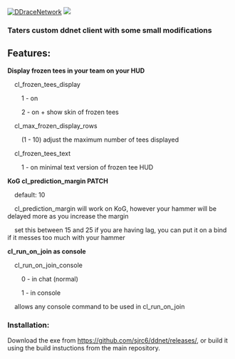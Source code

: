 [![DDraceNetwork](https://ddnet.tw/ddnet-small.png)](https://ddnet.tw) [![](https://github.com/ddnet/ddnet/workflows/Build/badge.svg)](https://github.com/ddnet/ddnet/actions?query=workflow%3ABuild+event%3Apush+branch%3Amaster)

### Taters custom ddnet client with some small modifications

## Features:
**Display frozen tees in your team on your HUD** 

&nbsp;&nbsp;&nbsp;&nbsp;cl_frozen_tees_display

&nbsp;&nbsp;&nbsp;&nbsp;&nbsp;&nbsp;&nbsp;&nbsp;1 - on

&nbsp;&nbsp;&nbsp;&nbsp;&nbsp;&nbsp;&nbsp;&nbsp;2 - on + show skin of frozen tees


&nbsp;&nbsp;&nbsp;&nbsp;cl_max_frozen_display_rows

&nbsp;&nbsp;&nbsp;&nbsp;&nbsp;&nbsp;&nbsp;&nbsp;(1 - 10) adjust the maximum number of tees displayed


&nbsp;&nbsp;&nbsp;&nbsp;cl_frozen_tees_text

&nbsp;&nbsp;&nbsp;&nbsp;&nbsp;&nbsp;&nbsp;&nbsp;1 - on minimal text version of frozen tee HUD


**KoG cl_prediction_margin PATCH**

&nbsp;&nbsp;&nbsp;&nbsp;default: 10

&nbsp;&nbsp;&nbsp;&nbsp;cl_prediction_margin will work on KoG, however your hammer will be delayed more as you increase the margin

&nbsp;&nbsp;&nbsp;&nbsp;set this between 15 and 25 if you are having lag, you can put it on a bind if it messes too much with your hammer


**cl_run_on_join as console**

&nbsp;&nbsp;&nbsp;&nbsp;cl_run_on_join_console

&nbsp;&nbsp;&nbsp;&nbsp;&nbsp;&nbsp;&nbsp;&nbsp;0 - in chat (normal)

&nbsp;&nbsp;&nbsp;&nbsp;&nbsp;&nbsp;&nbsp;&nbsp;1 - in console

&nbsp;&nbsp;&nbsp;&nbsp;allows any console command to be used in cl_run_on_join 


### Installation:

Download the exe from https://github.com/sjrc6/ddnet/releases/, or build it using the build instuctions from the main repository. 